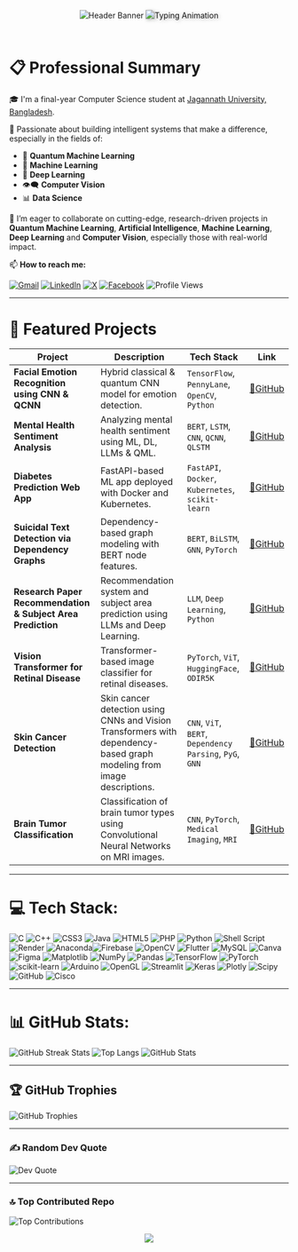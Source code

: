 <div align="center" style="line-height: 1.4;">
  <!-- Capsule Render Banner -->
  <img
    src="https://capsule-render.vercel.app/api?type=waving&height=280&color=fba0e3&text=I'm%20Najnin%20Shirin!%20👋&fontColor=000000&animation=twinkling&textBg=false&fontAlign=50&fontSize=54&rotate=0&desc=ML%20|%20DL%20|%20Quantum%20ML%20|%20Data%20Science%20Enthusiast&descSize=28&descAlign=50&descAlignY=52&fontAlignY=30"
    alt="Header Banner"
    style="margin-bottom: 25px;"
  />
  <!-- Typing SVG with colorful gradient & shadow -->
  <img
    src="https://readme-typing-svg.herokuapp.com/?font=Righteous&size=38&center=true&vCenter=true&width=520&height=80&duration=4000&pause=1500&color=gradient&background=00000000&lines=Curious+by+nature+✨;+Coder+by+choice+💻"
    alt="Typing Animation"
    style="filter: drop-shadow(2px 2px 3px rgba(0,0,0,0.3));"
  />
</div>

</div>

# 📋 Professional Summary
🎓 I'm a final-year Computer Science student at [Jagannath University, Bangladesh](https://www.jnu.ac.bd/).

🚀 Passionate about building intelligent systems that make a difference, especially in the fields of:
- 🧬 **Quantum Machine Learning**
- 🧠 **Machine Learning**
- 🤖 **Deep Learning**
- 👁️‍🗨️ **Computer Vision**
- 📊 **Data Science**
  
👯 I’m eager to collaborate on cutting-edge, research-driven projects in **Quantum Machine Learning**, **Artificial Intelligence**, **Machine Learning**, **Deep Learning** and **Computer Vision**, especially those with real-world impact.

📫 **How to reach me:**

[![Gmail](https://img.shields.io/badge/Gmail-D14836?style=for-the-badge&logo=gmail&logoColor=white)](mailto:najninshirin26@gmail.com)
[![LinkedIn](https://img.shields.io/badge/LinkedIn-0077B5?style=for-the-badge&logo=linkedin&logoColor=white)](https://www.linkedin.com/in/najnin-shirin-a909262a6)
[![X](https://img.shields.io/badge/X-000000?style=for-the-badge&logo=twitter&logoColor=white)](https://x.com/Najnin26)
[![Facebook](https://img.shields.io/badge/Facebook-1877F2?style=for-the-badge&logo=facebook&logoColor=white)](https://www.facebook.com/najninshirin)
![Profile Views](https://komarev.com/ghpvc/?username=najnin26&style=for-the-badge&color=0e75b6&label=Profile+Views)

---

# 🚀 Featured Projects

| Project | Description | Tech Stack | Link |
|---------|-------------|------------|------|
| **Facial Emotion Recognition using CNN & QCNN** | Hybrid classical & quantum CNN model for emotion detection. | `TensorFlow`, `PennyLane`, `OpenCV`, `Python` | [🔗GitHub](https://github.com/najnin26/Facial-Emotion-Recognition) |
| **Mental Health Sentiment Analysis** | Analyzing mental health sentiment using ML, DL, LLMs & QML. | `BERT`, `LSTM`, `CNN`, `QCNN`, `QLSTM` | [🔗GitHub](https://github.com/najnin26/Mental-Health-Sentiment-Analysis) |
| **Diabetes Prediction Web App** | FastAPI-based ML app deployed with Docker and Kubernetes. | `FastAPI`, `Docker`, `Kubernetes`, `scikit-learn` | [🔗GitHub](https://github.com/najnin26/Cloud-Computing-Project) |
| **Suicidal Text Detection via Dependency Graphs** |  Dependency-based graph modeling with BERT node features. | `BERT`, `BiLSTM`, `GNN`, `PyTorch` | [🔗GitHub](https://github.com/najnin26/Suicide-Risk-Detection) |
| **Research Paper Recommendation & Subject Area Prediction** | Recommendation system and subject area prediction using LLMs and Deep Learning. | `LLM`, `Deep Learning`, `Python` | [🔗GitHub](https://github.com/najnin26/Research-Paper-Recommandation-System) |
| **Vision Transformer for Retinal Disease** | Transformer-based image classifier for retinal diseases. | `PyTorch`, `ViT`, `HuggingFace`, `ODIR5K` | [🔗GitHub](https://github.com/najnin26/Retinal-Disease) |
| **Skin Cancer Detection** | Skin cancer detection using CNNs and Vision Transformers with dependency-based graph modeling from image descriptions. | `CNN`, `ViT`, `BERT`, `Dependency Parsing`, `PyG`, `GNN` | [🔗GitHub](https://github.com/najnin26/Skin-Cancer-Detection) |
| **Brain Tumor Classification**    | Classification of brain tumor types using Convolutional Neural Networks on MRI images.                | `CNN`, `PyTorch`, `Medical Imaging`, `MRI`               | [🔗GitHub](https://github.com/najnin26/Brain-Tumor-Classification)     |




---

# 💻 Tech Stack:
![C](https://img.shields.io/badge/c-%2300599C.svg?style=for-the-badge&logo=c&logoColor=white) ![C++](https://img.shields.io/badge/c++-%2300599C.svg?style=for-the-badge&logo=c%2B%2B&logoColor=white) ![CSS3](https://img.shields.io/badge/css3-%231572B6.svg?style=for-the-badge&logo=css3&logoColor=white) ![Java](https://img.shields.io/badge/java-%23ED8B00.svg?style=for-the-badge&logo=openjdk&logoColor=white) ![HTML5](https://img.shields.io/badge/html5-%23E34F26.svg?style=for-the-badge&logo=html5&logoColor=white) ![PHP](https://img.shields.io/badge/php-%23777BB4.svg?style=for-the-badge&logo=php&logoColor=white) ![Python](https://img.shields.io/badge/python-3670A0?style=for-the-badge&logo=python&logoColor=ffdd54) ![Shell Script](https://img.shields.io/badge/shell_script-%23121011.svg?style=for-the-badge&logo=gnu-bash&logoColor=white) ![Render](https://img.shields.io/badge/Render-%46E3B7.svg?style=for-the-badge&logo=render&logoColor=white) ![Anaconda](https://img.shields.io/badge/Anaconda-%2344A833.svg?style=for-the-badge&logo=anaconda&logoColor=white)![Firebase](https://img.shields.io/badge/firebase-%23039BE5.svg?style=for-the-badge&logo=firebase) ![OpenCV](https://img.shields.io/badge/opencv-%23white.svg?style=for-the-badge&logo=opencv&logoColor=white) ![Flutter](https://img.shields.io/badge/Flutter-%2302569B.svg?style=for-the-badge&logo=Flutter&logoColor=white) ![MySQL](https://img.shields.io/badge/mysql-%2300000f.svg?style=for-the-badge&logo=mysql&logoColor=white) ![Canva](https://img.shields.io/badge/Canva-%2300C4CC.svg?style=for-the-badge&logo=Canva&logoColor=white) ![Figma](https://img.shields.io/badge/figma-%23F24E1E.svg?style=for-the-badge&logo=figma&logoColor=white) ![Matplotlib](https://img.shields.io/badge/Matplotlib-%23ffffff.svg?style=for-the-badge&logo=Matplotlib&logoColor=black) ![NumPy](https://img.shields.io/badge/numpy-%23013243.svg?style=for-the-badge&logo=numpy&logoColor=white) ![Pandas](https://img.shields.io/badge/pandas-%23150458.svg?style=for-the-badge&logo=pandas&logoColor=white) ![TensorFlow](https://img.shields.io/badge/TensorFlow-%23FF6F00.svg?style=for-the-badge&logo=TensorFlow&logoColor=white) ![PyTorch](https://img.shields.io/badge/PyTorch-%23EE4C2C.svg?style=for-the-badge&logo=PyTorch&logoColor=white) ![scikit-learn](https://img.shields.io/badge/scikit--learn-%23F7931E.svg?style=for-the-badge&logo=scikit-learn&logoColor=white) 
![Arduino](https://img.shields.io/badge/-Arduino-00979D?style=for-the-badge&logo=Arduino&logoColor=white) ![OpenGL](https://img.shields.io/badge/OpenGL-%23FFFFFF.svg?style=for-the-badge&logo=opengl) ![Streamlit](https://img.shields.io/badge/Streamlit-%23FE4B4B.svg?style=for-the-badge&logo=streamlit&logoColor=white) ![Keras](https://img.shields.io/badge/Keras-%23D00000.svg?style=for-the-badge&logo=Keras&logoColor=white)
![Plotly](https://img.shields.io/badge/Plotly-%233F4F75.svg?style=for-the-badge&logo=plotly&logoColor=white) ![Scipy](https://img.shields.io/badge/SciPy-%230C55A5.svg?style=for-the-badge&logo=scipy&logoColor=%white) ![GitHub](https://img.shields.io/badge/github-%23121011.svg?style=for-the-badge&logo=github&logoColor=white) ![Cisco](https://img.shields.io/badge/cisco-%23049fd9.svg?style=for-the-badge&logo=cisco&logoColor=black) 

---

# 📊 GitHub Stats:

<picture>
  <source srcset="https://github-readme-streak-stats.herokuapp.com/?user=najnin26&theme=radical&hide_border=false" media="(prefers-color-scheme: dark)" />
  <source srcset="https://github-readme-streak-stats.herokuapp.com/?user=najnin26&theme=default&hide_border=false" media="(prefers-color-scheme: light)" />
  <img src="https://github-readme-streak-stats.herokuapp.com/?user=najnin26&theme=radical&hide_border=false" alt="GitHub Streak Stats" />
</picture>

<picture>
  <source srcset="https://github-readme-stats.vercel.app/api/top-langs/?username=najnin26&theme=radical&layout=compact&hide_border=false&count_private=true" media="(prefers-color-scheme: dark)" />
  <source srcset="https://github-readme-stats.vercel.app/api/top-langs/?username=najnin26&theme=default&layout=compact&hide_border=false&count_private=true" media="(prefers-color-scheme: light)" />
  <img src="https://github-readme-stats.vercel.app/api/top-langs/?username=najnin26&theme=radical&layout=compact&hide_border=false&count_private=true" alt="Top Langs" />
</picture>

<picture>
  <source srcset="https://github-readme-stats.vercel.app/api?username=najnin26&theme=radical&hide_border=false&count_private=true" media="(prefers-color-scheme: dark)" />
  <source srcset="https://github-readme-stats.vercel.app/api?username=najnin26&theme=default&hide_border=false&count_private=true" media="(prefers-color-scheme: light)" />
  <img src="https://github-readme-stats.vercel.app/api?username=najnin26&theme=radical&hide_border=false&count_private=true" alt="GitHub Stats" />
</picture>

---

## 🏆 GitHub Trophies

<picture>
  <source srcset="https://github-profile-trophy.vercel.app/?username=najnin26&theme=radical&no-frame=false&no-bg=false&margin-w=4" media="(prefers-color-scheme: dark)" />
  <source srcset="https://github-profile-trophy.vercel.app/?username=najnin26&theme=flat&no-frame=false&no-bg=false&margin-w=4" media="(prefers-color-scheme: light)" />
  <img src="https://github-profile-trophy.vercel.app/?username=najnin26&theme=radical&no-frame=false&no-bg=false&margin-w=4" alt="GitHub Trophies" />
</picture>

---

### ✍️ Random Dev Quote

<picture>
  <source srcset="https://quotes-github-readme.vercel.app/api?type=horizontal&theme=radical" media="(prefers-color-scheme: dark)" />
  <source srcset="https://quotes-github-readme.vercel.app/api?type=horizontal&theme=light" media="(prefers-color-scheme: light)" />
  <img src="https://quotes-github-readme.vercel.app/api?type=horizontal&theme=radical" alt="Dev Quote" />
</picture>

---

### 🔝 Top Contributed Repo

<picture>
  <source srcset="https://github-contributor-stats.vercel.app/api?username=najnin26&limit=5&theme=radical&combine_all_yearly_contributions=true" media="(prefers-color-scheme: dark)" />
  <source srcset="https://github-contributor-stats.vercel.app/api?username=najnin26&limit=5&theme=light&combine_all_yearly_contributions=true" media="(prefers-color-scheme: light)" />
  <img src="https://github-contributor-stats.vercel.app/api?username=najnin26&limit=5&theme=radical&combine_all_yearly_contributions=true" alt="Top Contributions" />
</picture>

<div align="center"> 
  <p>
    <img src="https://github-readme-activity-graph.vercel.app/graph?username=najnin26&theme=github&hide_border=true" />
  </p>
</div>



